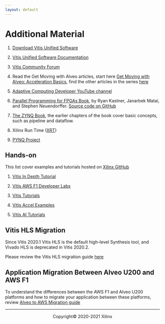 ```yaml
---
layout: default
---
```


# Additional Material

1. [Download Vitis Unified Software](https://www.xilinx.com/support/download/index.html/content/xilinx/en/downloadNav/vitis.html)

1. [Vitis Unified Software Documentation](https://www.xilinx.com/html_docs/xilinx2020_1/vitis_doc/index.html)

1. [Vitis Community Forum](https://forums.xilinx.com/t5/Vitis-Acceleration-SDAccel-SDSoC/bd-p/tools_v)

1. Read the Get Moving with Alveo articles, start here [Get Moving with Alveo: Acceleration Basics](https://developer.xilinx.com/en/articles/acceleration-basics.html), find the other articles in the series [here](https://developer.xilinx.com/en/articles.html)

1. [Adaptive Computing Developer YouTube channel](https://www.youtube.com/channel/UCkzIS3hJplxSbVRxRQJW4Ow)

1. [Parallel Programming for FPGAs Book](https://arxiv.org/pdf/1805.03648.pdf), by Ryan Kastner, Janarbek Matai, and Stephen Neuendorffer. [Source code on GitHub](https://github.com/KastnerRG/pp4fpgas)

1. [The ZYNQ Book](http://www.zynqbook.com/), the earlier chapters of the book cover basic concepts, such as pipeline and dataflow.

1. Xilinx Run Time ([XRT](https://github.com/Xilinx/XRT))

1. [PYNQ Project](http://www.pynq.io/)


## Hands-on

This list cover examples and tutorials hosted on [Xilinx GitHub](https://github.com/Xilinx)

1. [Vitis In Depth Tutorial](https://github.com/Xilinx/Vitis-In-Depth-Tutorial)

1. [Vitis AWS F1 Developer Labs](https://github.com/Xilinx/Vitis-AWS-F1-Developer-Labs)

1. [Vitis Tutorials](https://github.com/Xilinx/Vitis-Tutorials)

1. [Vitis Accel Examples](https://github.com/Xilinx/Vitis_Accel_Examples)

1. [Vitis AI Tutorials](https://github.com/Xilinx/Vitis-AI-Tutorials)

## Vitis HLS Migration

Since Vitis 2020.1 Vitis HLS is the default high-level Synthesis tool, and Vivado HLS is deprecated in Vitis 2020.2.

Please review the Vitis HLS migration guide [here](https://www.xilinx.com/html_docs/xilinx2020_2/vitis_doc/migrating_to_vitis_hls.html#orj1568775346815)

## Application Migration Between Alveo U200 and AWS F1

To understand the differences between the AWS F1 and Alveo U200 platforms and how to migrate your application between these platforms, review [Alveo to AWS Migration guide](https://github.com/aws/aws-fpga/blob/master/Vitis/docs/Alveo_to_AWS_F1_Migration.md)

---------------------------------------
<p align="center">Copyright&copy; 2020-2021 Xilinx</p>